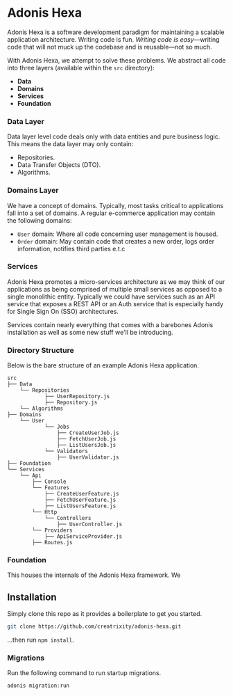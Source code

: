 # Adonis Hexa

Adonis Hexa is a software development paradigm for maintaining a scalable application architecture. Writing code is fun. _Writing code is easy_&mdash;writing code that will not muck up the codebase and is reusable&mdash;not so much.

With Adonis Hexa, we attempt to solve these problems. We abstract all code into three layers (available within the `src` directory):

- **Data**
- **Domains**
- **Services**
- **Foundation**

### Data Layer

Data layer level code deals only with data entities and pure business logic.
This means the data layer may only contain:

- Repositories.
- Data Transfer Objects (DTO).
- Algorithms.

### Domains Layer

We have a concept of domains. Typically, most tasks critical to applications fall into a set of domains. A regular e-commerce application may contain the following domains:

- `User` domain: Where all code concerning user management is housed.
- `Order` domain: May contain code that creates a new order, logs order information, notifies third parties e.t.c

### Services

Adonis Hexa promotes a micro-services architecture as we may think of our applications as being comprised of multiple small services as opposed to a single monolithic entity. Typically we could have services such as an API service that exposes a REST API or an Auth service that is especially handy for Single Sign On (SSO) architectures.

Services contain nearly everything that comes with a barebones Adonis installation as well as some new stuff we'll be introducing.

### Directory Structure

Below is the bare structure of an example Adonis Hexa application.

```
src
├── Data
    └── Repositories
            ├── UserRepository.js
            ├── Repository.js
    └── Algorithms
├── Domains
    └── User
            └── Jobs
                ├── CreateUserJob.js
                ├── FetchUserJob.js
                ├── ListUsersJob.js
            └── Validators
                ├── UserValidator.js
├── Foundation
└── Services
    └── Api
        ├── Console
        └── Features
            ├── CreateUserFeature.js
            ├── FetchUserFeature.js
            ├── ListUsersFeature.js
        └── Http
            └── Controllers
                ├── UserController.js
        └── Providers
            ├── ApiServiceProvider.js
        ├── Routes.js
```

### Foundation

This houses the internals of the Adonis Hexa framework. We

## Installation

Simply clone this repo as it provides a boilerplate to get you started.

```bash
git clone https://github.com/creatrixity/adonis-hexa.git
```

...then run `npm install`.

### Migrations

Run the following command to run startup migrations.

```js
adonis migration:run
```
